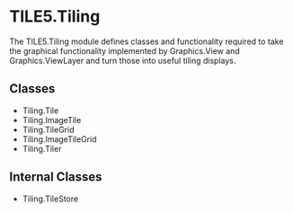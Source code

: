 TILE5.Tiling
============

The TILE5.Tiling module defines classes and functionality required to take the graphical functionality implemented by Graphics.View and Graphics.ViewLayer and turn those into useful tiling displays.

Classes
-------

- Tiling.Tile
- Tiling.ImageTile
- Tiling.TileGrid
- Tiling.ImageTileGrid
- Tiling.Tiler

Internal Classes
----------------

- Tiling.TileStore